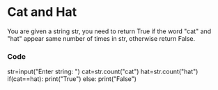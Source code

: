 # Cat and Hat

You are given a string str, you need to return True if the word "cat" and "hat" appear same number of times in str, otherwise return False.

### Code

str=input("Enter string: ")
cat=str.count("cat")
hat=str.count("hat")
if(cat==hat):
    print("True")
else:
    print("False")
